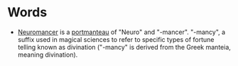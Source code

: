 # Words #

- [Neuromancer](http://en.wikipedia.org/wiki/Neuromancer) is a [portmanteau](http://en.wikipedia.org/wiki/Portmanteau) of "Neuro" and "-mancer".
"-mancy", a suffix used in magical sciences to refer to specific types of fortune telling known as divination ("-mancy" is derived from the Greek manteia, meaning divination).